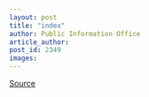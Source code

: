 ```yaml
---
layout: post
title: "index"
author: Public Information Office
article_author: 
post_id: 2349
images:
---
```



<p><a href="http://www1.ucsc.edu/currents/00-01/05-07/index.html" title="Permalink to index">Source</a></p>
